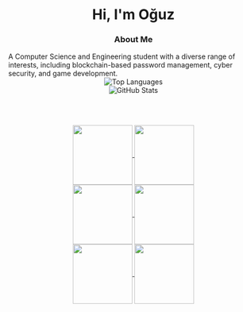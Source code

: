 <h1 align="center">Hi, I'm Oğuz</h1>
<h3 align="center"> About Me </h3>
A Computer Science and Engineering student with a diverse range of interests, including blockchain-based password management, cyber security, and game development.
<div align="center">
  
  <img src="https://github-readme-stats.vercel.app/api/top-langs/?username=odd509&exclude_repo=run-n-build,bigger-fish-game,PuraGameJam-Nomads,musik-kraft,Tower-Climb&langs_count=6&title_color=dc3500&bg_color=30,000000,421000&text_color=b02a00&border_color=b02a00&layout=compact&line_height=24" alt="Top Languages" />

  <br/>
  
  <img src="https://github-readme-stats.vercel.app/api?username=odd509&include_all_commits=True&title_color=dc3500&bg_color=30,000000,421000&text_color=b02a00&border_color=b02a00" alt="GitHub Stats" />

  <br/><br/>
  
  <a href="https://github.com/odd509/python-script-injector">
    <img height=120 align="center" src="https://github-readme-stats.vercel.app/api/pin/?username=odd509&repo=python-script-injector&title_color=dc3500&bg_color=30,000000,421000&text_color=b02a00&border_color=b02a00&card_width=320" />
  </a>
  <a href="https://github.com/odd509/alucard">
    <img height=120 align="center" src="https://github-readme-stats.vercel.app/api/pin/?username=odd509&repo=alucard&title_color=dc3500&bg_color=30,000000,421000&text_color=b02a00&border_color=b02a00&card_width=320" />
  </a>
  
  <br/>
  
  <a href="https://github.com/odd509/Licencer">
    <img height=120 align="center" src="https://github-readme-stats.vercel.app/api/pin/?username=odd509&repo=Licencer&title_color=dc3500&bg_color=30,000000,421000&text_color=b02a00&border_color=b02a00&card_width=320" />
  </a>
  <a href="https://github.com/odd509/File-Cipher">
    <img height=120 align="center" src="https://github-readme-stats.vercel.app/api/pin/?username=odd509&repo=File-Cipher&title_color=dc3500&bg_color=30,000000,421000&text_color=b02a00&border_color=b02a00&card_width=320" />
  </a>
  
  <br/>
  
  <a href="https://github.com/odd509/Message-Box">
    <img height=120 align="center" src="https://github-readme-stats.vercel.app/api/pin/?username=odd509&repo=Message-Box&title_color=dc3500&bg_color=30,000000,421000&text_color=b02a00&border_color=b02a00&card_width=320" />
  </a>
  <a href="https://github.com/odd509/Security-Assessment-Report">
    <img height=120 align="center" src="https://github-readme-stats.vercel.app/api/pin/?username=odd509&repo=Security-Assessment-Report&title_color=dc3500&bg_color=30,000000,421000&text_color=b02a00&border_color=b02a00&card_width=320" />
  
  </a>
</div>
